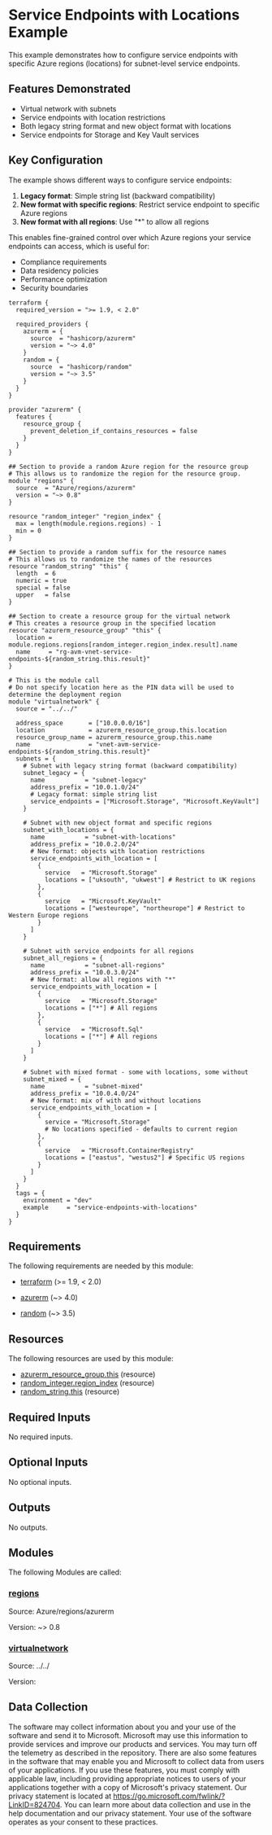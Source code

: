 <!-- BEGIN_TF_DOCS -->
<!-- Code generated by terraform-docs. DO NOT EDIT. -->
# Service Endpoints with Locations Example

This example demonstrates how to configure service endpoints with specific Azure regions (locations) for subnet-level service endpoints.

## Features Demonstrated

- Virtual network with subnets
- Service endpoints with location restrictions
- Both legacy string format and new object format with locations
- Service endpoints for Storage and Key Vault services

## Key Configuration

The example shows different ways to configure service endpoints:

1. **Legacy format**: Simple string list (backward compatibility)
2. **New format with specific regions**: Restrict service endpoint to specific Azure regions
3. **New format with all regions**: Use "*" to allow all regions

This enables fine-grained control over which Azure regions your service endpoints can access, which is useful for:
- Compliance requirements
- Data residency policies  
- Performance optimization
- Security boundaries

```hcl
terraform {
  required_version = ">= 1.9, < 2.0"

  required_providers {
    azurerm = {
      source  = "hashicorp/azurerm"
      version = "~> 4.0"
    }
    random = {
      source  = "hashicorp/random"
      version = "~> 3.5"
    }
  }
}

provider "azurerm" {
  features {
    resource_group {
      prevent_deletion_if_contains_resources = false
    }
  }
}

## Section to provide a random Azure region for the resource group
# This allows us to randomize the region for the resource group.
module "regions" {
  source  = "Azure/regions/azurerm"
  version = "~> 0.8"
}

resource "random_integer" "region_index" {
  max = length(module.regions.regions) - 1
  min = 0
}

## Section to provide a random suffix for the resource names
# This allows us to randomize the names of the resources
resource "random_string" "this" {
  length  = 6
  numeric = true
  special = false
  upper   = false
}

## Section to create a resource group for the virtual network
# This creates a resource group in the specified location  
resource "azurerm_resource_group" "this" {
  location = module.regions.regions[random_integer.region_index.result].name
  name     = "rg-avm-vnet-service-endpoints-${random_string.this.result}"
}

# This is the module call
# Do not specify location here as the PIN data will be used to determine the deployment region
module "virtualnetwork" {
  source = "../../"

  address_space       = ["10.0.0.0/16"]
  location            = azurerm_resource_group.this.location
  resource_group_name = azurerm_resource_group.this.name
  name                = "vnet-avm-service-endpoints-${random_string.this.result}"
  subnets = {
    # Subnet with legacy string format (backward compatibility)
    subnet_legacy = {
      name           = "subnet-legacy"
      address_prefix = "10.0.1.0/24"
      # Legacy format: simple string list
      service_endpoints = ["Microsoft.Storage", "Microsoft.KeyVault"]
    }

    # Subnet with new object format and specific regions
    subnet_with_locations = {
      name           = "subnet-with-locations"
      address_prefix = "10.0.2.0/24"
      # New format: objects with location restrictions
      service_endpoints_with_location = [
        {
          service   = "Microsoft.Storage"
          locations = ["uksouth", "ukwest"] # Restrict to UK regions
        },
        {
          service   = "Microsoft.KeyVault"
          locations = ["westeurope", "northeurope"] # Restrict to Western Europe regions  
        }
      ]
    }

    # Subnet with service endpoints for all regions
    subnet_all_regions = {
      name           = "subnet-all-regions"
      address_prefix = "10.0.3.0/24"
      # New format: allow all regions with "*"
      service_endpoints_with_location = [
        {
          service   = "Microsoft.Storage"
          locations = ["*"] # All regions
        },
        {
          service   = "Microsoft.Sql"
          locations = ["*"] # All regions
        }
      ]
    }

    # Subnet with mixed format - some with locations, some without
    subnet_mixed = {
      name           = "subnet-mixed"
      address_prefix = "10.0.4.0/24"
      # New format: mix of with and without locations
      service_endpoints_with_location = [
        {
          service = "Microsoft.Storage"
          # No locations specified - defaults to current region
        },
        {
          service   = "Microsoft.ContainerRegistry"
          locations = ["eastus", "westus2"] # Specific US regions
        }
      ]
    }
  }
  tags = {
    environment = "dev"
    example     = "service-endpoints-with-locations"
  }
}
```

<!-- markdownlint-disable MD033 -->
## Requirements

The following requirements are needed by this module:

- <a name="requirement_terraform"></a> [terraform](#requirement\_terraform) (>= 1.9, < 2.0)

- <a name="requirement_azurerm"></a> [azurerm](#requirement\_azurerm) (~> 4.0)

- <a name="requirement_random"></a> [random](#requirement\_random) (~> 3.5)

## Resources

The following resources are used by this module:

- [azurerm_resource_group.this](https://registry.terraform.io/providers/hashicorp/azurerm/latest/docs/resources/resource_group) (resource)
- [random_integer.region_index](https://registry.terraform.io/providers/hashicorp/random/latest/docs/resources/integer) (resource)
- [random_string.this](https://registry.terraform.io/providers/hashicorp/random/latest/docs/resources/string) (resource)

<!-- markdownlint-disable MD013 -->
## Required Inputs

No required inputs.

## Optional Inputs

No optional inputs.

## Outputs

No outputs.

## Modules

The following Modules are called:

### <a name="module_regions"></a> [regions](#module\_regions)

Source: Azure/regions/azurerm

Version: ~> 0.8

### <a name="module_virtualnetwork"></a> [virtualnetwork](#module\_virtualnetwork)

Source: ../../

Version:

<!-- markdownlint-disable-next-line MD041 -->
## Data Collection

The software may collect information about you and your use of the software and send it to Microsoft. Microsoft may use this information to provide services and improve our products and services. You may turn off the telemetry as described in the repository. There are also some features in the software that may enable you and Microsoft to collect data from users of your applications. If you use these features, you must comply with applicable law, including providing appropriate notices to users of your applications together with a copy of Microsoft's privacy statement. Our privacy statement is located at <https://go.microsoft.com/fwlink/?LinkID=824704>. You can learn more about data collection and use in the help documentation and our privacy statement. Your use of the software operates as your consent to these practices.
<!-- END_TF_DOCS -->